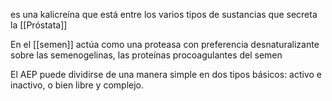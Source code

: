es una kalicreína que está entre los varios tipos de sustancias que secreta la [[Próstata]]

En el [[semen]] actúa como una proteasa con preferencia desnaturalizante sobre las semenogelinas, las proteínas procoagulantes del semen

El AEP puede dividirse de una manera simple en dos tipos básicos: activo e inactivo, o bien libre y complejo.

